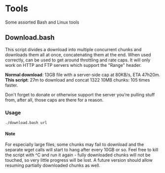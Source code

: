 # Tools
Some assorted Bash and Linux tools


## Download.bash
This script divides a download into multiple concurrent chunks and downloads
them all at once, concatenating them at the end. When used correctly, can be
used to get around throttling and rate caps. It will only work on HTTP and FTP
servers which support the "Range" header.

**Normal download**:    13GB file with a server-side cap at 80KB/s, ETA 47h20m.  
**This script**:        27m to download and concat 1322 10MB chunks: 105 times faster.

Don't forget to donate or otherwise support the server you're pulling stuff
from, after all, those caps are there for a reason.

### Usage
    ./download.bash url

#### Note
For especially large files, some chunks may fail to download and the separate
wget calls will start to hang after every 10GB or so. Feel free to kill the
script with ^C and run it again - fully downloaded chunks will not be touched,
so very little progress will be lost. A future version should allow resuming
partially downloaded chunks as well.
